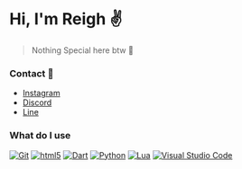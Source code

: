 # Hi, I'm Reigh ✌️
> Nothing Special here btw 🤫

### Contact 📩
- [Instagram](https://instagram.com/muh.khadaffy)
- [Discord](http://discordapp.com/users/415466692064313344)
- [Line](https://line.me/ti/p/~yapuy)

### What do I use
[<img alt="Git" src="https://img.shields.io/badge/-Git-F05033?style=for-the-badge&logo=git&logoColor=white" />](https://git-scm.com) [<img alt="html5" src="https://img.shields.io/badge/-HTML5-E44D26?style=for-the-badge&logo=html5&logoColor=white" />](https://developer.mozilla.org/en-US/docs/Web/Guide/HTML/HTML5) [<img alt="Dart" src="https://img.shields.io/badge/-Dart-17212f?style=for-the-badge&logo=dart&logoColor=white" />](https://dart.dev) [<img alt="Python" src="https://img.shields.io/badge/-python-3476AA?style=for-the-badge&logo=python&logoColor=white" />](https://www.python.org) [<img alt="Lua" src="https://img.shields.io/badge/-Lua-00007C?style=for-the-badge&logo=lua&logoColor=white" />](https://www.lua.org/) [<img alt="Visual Studio Code" src="https://img.shields.io/badge/-Visual Studio Code-007ACC?style=for-the-badge&logo=visual-studio-code&logoColor=white" />](https://code.visualstudio.com/)
